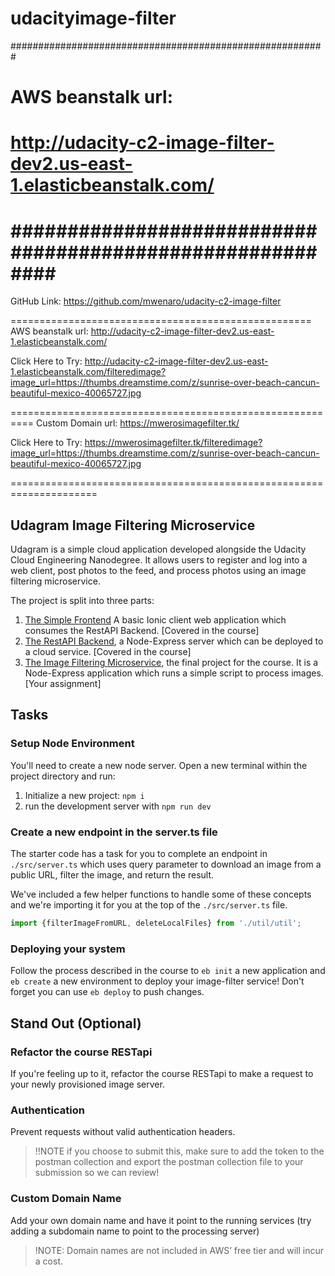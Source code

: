 # udacityimage-filter

#########################################################
# AWS beanstalk url:
# http://udacity-c2-image-filter-dev2.us-east-1.elasticbeanstalk.com/
#
##########################################################
======================================================
GitHub Link: https://github.com/mwenaro/udacity-c2-image-filter

====================================================
AWS beanstalk url:
http://udacity-c2-image-filter-dev2.us-east-1.elasticbeanstalk.com/

Click Here to Try:
http://udacity-c2-image-filter-dev2.us-east-1.elasticbeanstalk.com/filteredimage?image_url=https://thumbs.dreamstime.com/z/sunrise-over-beach-cancun-beautiful-mexico-40065727.jpg

==========================================================
Custom Domain url:
https://mwerosimagefilter.tk/

Click Here to Try:
https://mwerosimagefilter.tk/filteredimage?image_url=https://thumbs.dreamstime.com/z/sunrise-over-beach-cancun-beautiful-mexico-40065727.jpg

=====================================================================


## Udagram Image Filtering Microservice

Udagram is a simple cloud application developed alongside the Udacity Cloud Engineering Nanodegree. It allows users to register and log into a web client, post photos to the feed, and process photos using an image filtering microservice.

The project is split into three parts:
1. [The Simple Frontend](https://github.com/udacity/cloud-developer/tree/master/course-02/exercises/udacity-c2-frontend)
A basic Ionic client web application which consumes the RestAPI Backend. [Covered in the course]
2. [The RestAPI Backend](https://github.com/udacity/cloud-developer/tree/master/course-02/exercises/udacity-c2-restapi), a Node-Express server which can be deployed to a cloud service. [Covered in the course]
3. [The Image Filtering Microservice](https://github.com/udacity/cloud-developer/tree/master/course-02/project/image-filter-starter-code), the final project for the course. It is a Node-Express application which runs a simple script to process images. [Your assignment]

## Tasks

### Setup Node Environment

You'll need to create a new node server. Open a new terminal within the project directory and run:

1. Initialize a new project: `npm i`
2. run the development server with `npm run dev`

### Create a new endpoint in the server.ts file

The starter code has a task for you to complete an endpoint in `./src/server.ts` which uses query parameter to download an image from a public URL, filter the image, and return the result.

We've included a few helper functions to handle some of these concepts and we're importing it for you at the top of the `./src/server.ts`  file.

```typescript
import {filterImageFromURL, deleteLocalFiles} from './util/util';
```

### Deploying your system

Follow the process described in the course to `eb init` a new application and `eb create` a new environment to deploy your image-filter service! Don't forget you can use `eb deploy` to push changes.

## Stand Out (Optional)

### Refactor the course RESTapi

If you're feeling up to it, refactor the course RESTapi to make a request to your newly provisioned image server.

### Authentication

Prevent requests without valid authentication headers.
> !!NOTE if you choose to submit this, make sure to add the token to the postman collection and export the postman collection file to your submission so we can review!

### Custom Domain Name

Add your own domain name and have it point to the running services (try adding a subdomain name to point to the processing server)
> !NOTE: Domain names are not included in AWS’ free tier and will incur a cost.
